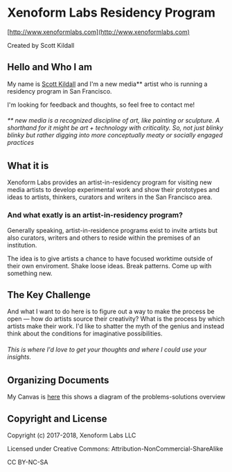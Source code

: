 Xenoform Labs Residency Program
==================================

[http://www.xenoformlabs.com](http://www.xenoformlabs.com)

Created by Scott Kildall




## Hello and Who I am
My name is [Scott Kildall](www.kildall.com) and I'm a new media** artist who is running a residency program in San Francisco. 

I'm looking for feedback and thoughts, so feel free to contact me!


###### ** new media is a recognized discipline of art, like painting or sculpture. A shorthand for it might be art + technology with criticality. So, not just blinky blinky but rather digging into more conceptually meaty or socially engaged practices


## What it is
Xenoform Labs provides an artist-in-residency program for visiting new media artists to develop experimental work and show their prototypes and ideas to artists, thinkers, curators and writers in the San Francisco area.

### And what exatly is an artist-in-residency program?
Generally speaking, artist-in-residence programs exist to invite artists but also curators, writers and others to reside within the premises of an institution.

The idea is to give artists a chance to have focused worktime outside of their own enviroment. Shake loose ideas. Break patterns. Come up with something new.

## The Key Challenge


And what I want to do here is to figure out a way to make the process be open — how do artists source their creativity? What is the process by which artists make their work. I'd like to shatter the myth of the genius and instead think about the conditions for imaginative possibilities.

###### This is where I'd love to get your thoughts and where I could use your insights.


## Organizing Documents

My Canvas is [here](https://docs.google.com/presentation/d/1o4Dpru5YvAOTcNw9xoq_SIpuqpCGFFmNOSIe8AdiMp8) this shows a diagram of the problems-solutions overview




## Copyright and License

Copyright (c) 2017-2018, Xenoform Labs LLC

Licensed under Creative Commons: Attribution-NonCommercial-ShareAlike

CC BY-NC-SA

